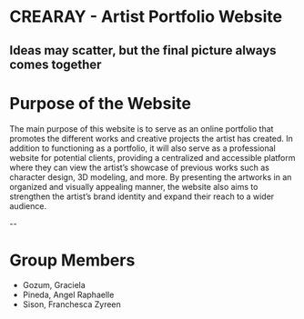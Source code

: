 # CREARAY - Artist Portfolio Website
Ideas may scatter, but the final picture 
always comes together
--

# Purpose of the Website
The main purpose of this website is to serve as an online portfolio that promotes the different works and creative projects the artist has created. In addition to functioning as a portfolio, it will also serve as a professional website for potential clients, providing a centralized and accessible platform where they can view the artist’s showcase of previous works such as character design, 3D modeling, and more. By presenting the artworks in an organized and visually appealing manner, the website also aims to strengthen the artist’s brand identity and expand their reach to a wider audience.

--
# Group Members
- Gozum, Graciela
- Pineda, Angel Raphaelle
- Sison, Franchesca Zyreen

